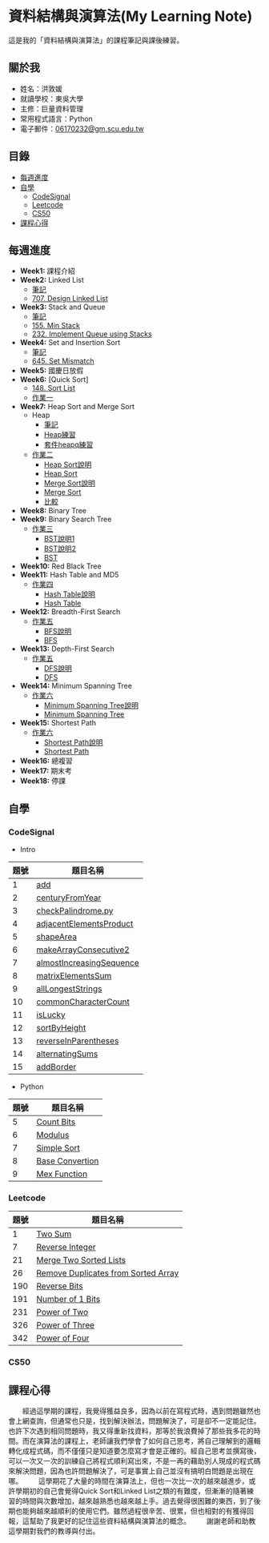 # 資料結構與演算法(My Learning Note)
這是我的「資料結構與演算法」的課程筆記與課後練習。
## 關於我
* 姓名：洪敦媛
* 就讀學校：東吳大學
* 主修：巨量資料管理
* 常用程式語言：Python
* 電子郵件：06170232@gm.scu.edu.tw
## 目錄
* [每週進度](https://github.com/HTY62006/MyLearningNote#%E6%AF%8F%E9%80%B1%E9%80%B2%E5%BA%A6)
* [自學](https://github.com/HTY62006/MyLearningNote#%E8%87%AA%E5%AD%B8)
  * [CodeSignal](https://github.com/HTY62006/MyLearningNote#codesignal)
  * [Leetcode](https://github.com/HTY62006/MyLearningNote#leetcode)
  * [CS50](https://github.com/HTY62006/MyLearningNote#cs50)
* [課程心得](https://github.com/HTY62006/MyLearningNote#%E8%AA%B2%E7%A8%8B%E5%BF%83%E5%BE%97)
## 每週進度
* **Week1:** 課程介紹
* **Week2:** Linked List
  * [筆記](https://github.com/HTY62006/MyLearningNote/tree/master/Leetcode#week2-linked-list)
  * [707. Design Linked List](https://github.com/HTY62006/MyLearningNote/blob/master/Leetcode/707_Design%20Linked%20List_06170232.py)
* **Week3:** Stack and Queue
  * [筆記](https://github.com/HTY62006/MyLearningNote/tree/master/Leetcode#week3-stack-and-queue)
  * [155. Min Stack](https://github.com/HTY62006/MyLearningNote/blob/master/Leetcode/155_Min%20Stack_06170232.py)
  * [232. Implement Queue using Stacks](https://github.com/HTY62006/MyLearningNote/blob/master/Leetcode/232_Implement%20Queue%20using%20Stacks_06170232.py)
* **Week4:** Set and Insertion Sort
  * [筆記](https://github.com/HTY62006/MyLearningNote/tree/master/Leetcode#week4-set-and-insertion-sort)
  * [645. Set Mismatch](https://github.com/HTY62006/MyLearningNote/blob/master/Leetcode/645_Set%20Mismatch_06170232.py)
* **Week5:** 國慶日放假
* **Week6:** [Quick Sort]
  * [148. Sort List](https://github.com/HTY62006/MyLearningNote/blob/master/Leetcode/148_Sort%20List_06170232.py)
  * [作業一](https://github.com/HTY62006/MyLearningNote/tree/master/HW1)
* **Week7:** Heap Sort and Merge Sort
  * Heap
    * [筆記](https://github.com/HTY62006/MyLearningNote/blob/master/Other/heap.md)
    * [Heap練習](https://github.com/HTY62006/MyLearningNote/blob/master/Other/heap.py)
    * [套件heapq練習](https://github.com/HTY62006/MyLearningNote/blob/master/Other/heapq.ipynb)
  * [作業二](https://github.com/HTY62006/MyLearningNote/blob/master/HW2)
    * [Heap Sort說明](https://github.com/HTY62006/MyLearningNote/blob/master/HW2/Heap_Sort_%E6%B5%81%E7%A8%8B%E5%9C%96%E3%80%81%E5%AD%B8%E7%BF%92%E6%AD%B7%E7%A8%8B%E8%88%87%E6%96%87%E5%AD%97%E8%AA%AA%E6%98%8E.md)
    * [Heap Sort](https://github.com/HTY62006/MyLearningNote/blob/master/HW2/heap_sort_06170232.py)
    * [Merge Sort說明](https://github.com/HTY62006/MyLearningNote/blob/master/HW2/Merge_Sort_%E6%B5%81%E7%A8%8B%E5%9C%96%E3%80%81%E5%AD%B8%E7%BF%92%E6%AD%B7%E7%A8%8B%E8%88%87%E6%96%87%E5%AD%97%E8%AA%AA%E6%98%8E.md)
    * [Merge Sort](https://github.com/HTY62006/MyLearningNote/blob/master/HW2/merge_sort_06170232.py)
    * [比較](https://github.com/HTY62006/MyLearningNote/blob/master/HW2/Merge%20Sort%5CHeap%20Sort%E4%B9%8B%E6%AF%94%E8%BC%83.md)
* **Week8:** Binary Tree
* **Week9:** Binary Search Tree
  * [作業三](https://github.com/HTY62006/MyLearningNote/blob/master/HW3)
    * [BST說明1](https://github.com/HTY62006/MyLearningNote/blob/master/HW3/Binary_Search_Tree%E6%96%B0%E5%A2%9E%E3%80%81%E6%9F%A5%E8%A9%A2%E3%80%81%E5%88%AA%E9%99%A4%E3%80%81%E4%BF%AE%E6%94%B9%E5%8A%9F%E8%83%BD%E8%AA%AA%E6%98%8E.md)
    * [BST說明2](https://github.com/HTY62006/MyLearningNote/blob/master/HW3/Binary_Search_Tree%E6%B5%81%E7%A8%8B%E5%9C%96%E3%80%81%E5%AD%B8%E7%BF%92%E6%AD%B7%E7%A8%8B%E8%88%87BST%E5%8E%9F%E7%90%86.md)
    * [BST](https://github.com/HTY62006/MyLearningNote/blob/master/HW3/binary_search_tree_06170232.py)
* **Week10:** Red Black Tree
* **Week11:** Hash Table and MD5
  * [作業四](https://github.com/HTY62006/MyLearningNote/blob/master/HW4)
    * [Hash Table說明](https://github.com/HTY62006/MyLearningNote/blob/master/HW4/Hash%20Table%E6%B5%81%E7%A8%8B%E5%9C%96%E3%80%81%E5%AD%B8%E7%BF%92%E6%AD%B7%E7%A8%8B%E8%88%87Hash%20Table%E8%88%87Hash%20Function%E5%8E%9F%E7%90%86.md)
    * [Hash Table](https://github.com/HTY62006/MyLearningNote/blob/master/HW4/hash_table_06170232.py)
* **Week12:** Breadth-First Search
  * [作業五](https://github.com/HTY62006/MyLearningNote/blob/master/HW5)
    * [BFS說明](https://github.com/HTY62006/MyLearningNote/blob/master/HW5/BFS%26DFS.md)
    * [BFS](https://github.com/HTY62006/MyLearningNote/blob/master/HW5/BFS_06170232.py)
* **Week13:** Depth-First Search
  * [作業五](https://github.com/HTY62006/MyLearningNote/blob/master/HW5)
    * [DFS說明](https://github.com/HTY62006/MyLearningNote/blob/master/HW5/BFS%26DFS.md)
    * [DFS](https://github.com/HTY62006/MyLearningNote/blob/master/HW5/BFS_06170232.py)
* **Week14:** Minimum Spanning Tree
  * [作業六](https://github.com/HTY62006/MyLearningNote/blob/master/HW6)
    * [Minimum Spanning Tree說明](https://github.com/HTY62006/MyLearningNote/blob/master/HW6/Dijkstra.md)
    * [Minimum Spanning Tree](https://github.com/HTY62006/MyLearningNote/blob/master/HW6/Dijkstra_06170232.py)
* **Week15:** Shortest Path
  * [作業六](https://github.com/HTY62006/MyLearningNote/blob/master/HW6)
    * [Shortest Path說明](https://github.com/HTY62006/MyLearningNote/blob/master/HW6/Dijkstra.md)
    * [Shortest Path](https://github.com/HTY62006/MyLearningNote/blob/master/HW6/Dijkstra_06170232.py)
* **Week16:** 總複習
* **Week17:** 期末考
* **Week18:** 停課
## 自學
### CodeSignal
* Intro

題號 | 題目名稱
-----|---------
1 | [add](https://github.com/HTY62006/MyLearningNote/blob/master/Codesignal/Intro/add.py)
2 | [centuryFromYear](https://github.com/HTY62006/MyLearningNote/blob/master/Codesignal/Intro/centuryFromYear.py)
3 | [checkPalindrome.py](https://github.com/HTY62006/MyLearningNote/blob/master/Codesignal/Intro/checkPalindrome.py)
4 | [adjacentElementsProduct](https://github.com/HTY62006/MyLearningNote/blob/master/Codesignal/Intro/adjacentElementsProduct.py)
5 | [shapeArea](https://github.com/HTY62006/MyLearningNote/blob/master/Codesignal/Intro/shapeArea.py)
6 | [makeArrayConsecutive2](https://github.com/HTY62006/MyLearningNote/blob/master/Codesignal/Intro/makeArrayConsecutive2.py)
7 | [almostIncreasingSequence](https://github.com/HTY62006/MyLearningNote/blob/master/Codesignal/Intro/almostIncreasingSequence.py)
8 | [matrixElementsSum](https://github.com/HTY62006/MyLearningNote/blob/master/Codesignal/Intro/matrixElementsSum.py)
9 | [allLongestStrings](https://github.com/HTY62006/MyLearningNote/blob/master/Codesignal/Intro/allLongestStrings.py)
10 | [commonCharacterCount](https://github.com/HTY62006/MyLearningNote/blob/master/Codesignal/Intro/commonCharacterCount.py)
11 | [isLucky](https://github.com/HTY62006/MyLearningNote/blob/master/Codesignal/Intro/isLucky.py)
12 | [sortByHeight](https://github.com/HTY62006/MyLearningNote/blob/master/Codesignal/Intro/sortByHeight.py)
13 | [reverseInParentheses](https://github.com/HTY62006/MyLearningNote/blob/master/Codesignal/Intro/reverseInParentheses.py)
14 | [alternatingSums](https://github.com/HTY62006/MyLearningNote/blob/master/Codesignal/Intro/alternatingSums.py)
15 | [addBorder](https://github.com/HTY62006/MyLearningNote/blob/master/Codesignal/Intro/addBorder.py)
* Python

題號 | 題目名稱
-----|---------
5 | [Count Bits](https://github.com/HTY62006/MyLearningNote/blob/master/Codesignal/Python/countBits.py)
6 | [Modulus](https://github.com/HTY62006/MyLearningNote/blob/master/Codesignal/Python/modulus.py)
7 | [Simple Sort](https://github.com/HTY62006/MyLearningNote/blob/master/Codesignal/Python/simpleSort.py)
8 | [Base Convertion](https://github.com/HTY62006/MyLearningNote/blob/master/Codesignal/Python/baseConversion.py)
9 | [Mex Function](https://github.com/HTY62006/MyLearningNote/blob/master/Codesignal/Python/mexFunction.py)
### Leetcode
題號 | 題目名稱
-----|---------
1 | [Two Sum](https://github.com/HTY62006/MyLearningNote/blob/master/Leetcode/1_Two%20Sum_06170232.py)
7 | [Reverse Integer](https://github.com/HTY62006/MyLearningNote/blob/master/Leetcode/7_Reverse%20Integer_06170232.py)
21 | [Merge Two Sorted Lists](https://github.com/HTY62006/MyLearningNote/blob/master/Leetcode/21_Merge%20Two%20Sorted%20Lists_06170232.py)
26 | [Remove Duplicates from Sorted Array](https://github.com/HTY62006/MyLearningNote/blob/master/Leetcode/26_Remove%20Duplicates%20from%20Sorted%20Array_06170232.py)
190 | [Reverse Bits](https://github.com/HTY62006/MyLearningNote/blob/master/Leetcode/190_Reverse%20Bits_06170232.py)
191 | [Number of 1 Bits](https://github.com/HTY62006/MyLearningNote/blob/master/Leetcode/191_Number%20of%201%20Bits_06170232.py)
231 | [Power of Two](https://github.com/HTY62006/MyLearningNote/blob/master/Leetcode/231_Power%20of%20Two_06170232.py)
326 | [Power of Three](https://github.com/HTY62006/MyLearningNote/blob/master/Leetcode/326_Power%20of%20Three_06170232.py)
342 | [Power of Four](https://github.com/HTY62006/MyLearningNote/blob/master/Leetcode/342_Power%20of%20Four_06170232.py)
### CS50
## 課程心得
　　經過這學期的課程，我覺得獲益良多，因為以前在寫程式時，遇到問題雖然也會上網查詢，但通常也只是，找到解決辦法，問題解決了，可是卻不一定能記住。也許下次遇到相同問題時，我又得重新找資料，那等於我浪費掉了那些我多花的時間。而在演算法的課程上，老師讓我們學會了如何自己思考，將自己理解到的邏輯轉化成程式碼，而不僅僅只是知道要怎麼寫才會是正確的。經自己思考並撰寫後，可以一次又一次的訓練自己將程式順利寫出來，不是一再的藉助別人現成的程式碼來解決問題，因為也許問題解決了，可是事實上自己並沒有搞明白問題是出現在哪。
　　這學期花了大量的時間在演算法上，但也一次比一次的越來越進步，或許學期初的自己會覺得Quick Sort和Linked List之類的有難度，但漸漸的隨著練習的時間與次數增加，越來越熟悉也越來越上手。過去覺得很困難的東西，到了後期也能夠越來越順利的使用它們。雖然過程很辛苦、很累，但也相對的有獲得回報，這幫助了我更好的記住這些資料結構與演算法的概念。
　　謝謝老師和助教這學期對我們的教導與付出。
